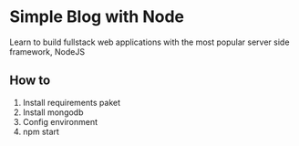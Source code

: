 # Simple Blog with Node
Learn to build fullstack web applications with the most popular server side framework, NodeJS

## How to
1. Install requirements paket
2. Install mongodb
3. Config environment
4. npm start